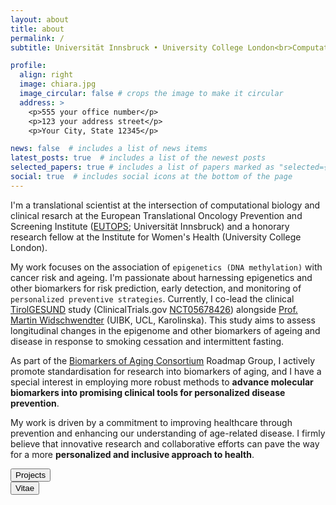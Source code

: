 ```yaml
---
layout: about
title: about
permalink: /
subtitle: Universität Innsbruck • University College London<br>Computational biologist with a background in molecular medicine working on epigenetics, ageing, and disease prevention.

profile:
  align: right
  image: chiara.jpg
  image_circular: false # crops the image to make it circular
  address: >
    <p>555 your office number</p>
    <p>123 your address street</p>
    <p>Your City, State 12345</p>

news: false  # includes a list of news items
latest_posts: true  # includes a list of the newest posts
selected_papers: true # includes a list of papers marked as "selected={true}"
social: true  # includes social icons at the bottom of the page
---
```


I'm a translational scientist at the intersection of computational biology and clinical resarch at the European Translational Oncology Prevention and Screening Institute (<a href="http://www.eutops.info" target = "_blank">EUTOPS</a>; Universität Innsbruck) and a honorary research fellow at the Institute for Women's Health (University College London).

My work focuses on the association of `epigenetics (DNA methylation)` with cancer risk and ageing. I'm passionate about harnessing epigenetics and other biomarkers for risk prediction, early detection, and monitoring of `personalized preventive strategies`. Currently, I co-lead the clinical <a href="/projects/1_project/">TirolGESUND</a> study (ClinicalTrials.gov <a href="https://classic.clinicaltrials.gov/ct2/show/NCT05678426">NCT05678426</a>) alongside <a href="https://eutops.institute/institute/leadership" target="_blank">Prof. Martin Widschwendter</a> (UIBK, UCL, Karolinska). This study aims to assess longitudinal changes in the epigenome and other biomarkers of ageing and disease in response to smoking cessation and intermittent fasting.

As part of the <a href="https://www.agingconsortium.org/">Biomarkers of Aging Consortium</a> Roadmap Group, I actively promote standardisation for research into biomarkers of aging, and I have a special interest in employing more robust methods to <b>advance molecular biomarkers into promising clinical tools for personalized disease prevention</b>.

My work is driven by a commitment to improving healthcare through prevention and enhancing our understanding of age-related disease. I firmly believe that innovative research and collaborative efforts can pave the way for a more <b>personalized and inclusive approach to health</b>.

<div class="row justify-content-sm-center">
    <div class="col-sm-3 mt-3 mt-md-0">
    <a href="/projects" target="_blank">
<button class="button">Projects</button></a>
</div>

  <div class="col-sm-9 mt-3 mt-md-0">
<a href="/cv/"><button class="button">Vitae</button></a>
</div>
</div>

<br>
<br>